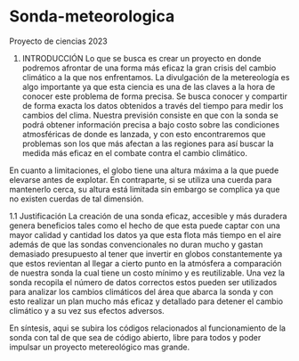 # Sonda-meteorologica
Proyecto de ciencias 2023


1. INTRODUCCIÓN
Lo que se busca es crear un proyecto en donde podremos afrontar de una forma más eficaz la gran crisis del cambio climático a la que nos enfrentamos.
La divulgación de la metereología es algo importante ya que esta ciencia es una de las claves a la hora de conocer este problema de forma precisa.
Se busca conocer y compartir de forma exacta los datos obtenidos a través del tiempo para medir los cambios del clima.
Nuestra previsión consiste en que con la sonda se podrá obtener información precisa a bajo costo sobre las condiciones atmosféricas de donde es lanzada, y con esto encontraremos que problemas son los que más afectan a las regiones para así buscar la medida más eficaz en el combate contra el cambio climático.

En cuanto a limitaciones, el globo tiene una altura máxima a la que puede elevarse antes de explotar.
En contraparte, si se utiliza una cuerda para mantenerlo cerca, su altura está limitada sin embargo se complica ya que no existen cuerdas de tal dimensión.

1.1 Justificación
La creación de una sonda eficaz, accesible y más duradera genera beneficios tales como el hecho de que esta puede captar con una mayor calidad y cantidad los datos ya que esta flota más tiempo en el aire además de que las sondas convencionales
no duran mucho y gastan demasiado presupuesto al tener que invertir en globos constantemente ya que estos revientan al llegar a cierto punto en la atmósfera a comparación de nuestra sonda la cual tiene un costo mínimo y es reutilizable. 
Una vez la sonda recopila el número de datos correctos estos pueden ser utilizados para analizar los cambios climáticos del área que abarca la sonda y con esto realizar un plan mucho más eficaz y detallado para detener el cambio climático y a su vez sus efectos adversos.

En síntesis, aqui se subira los códigos relacionados al funcionamiento de la sonda con tal de que sea de código abierto, libre para todos 
y poder impulsar un proyecto metereológico mas grande.
